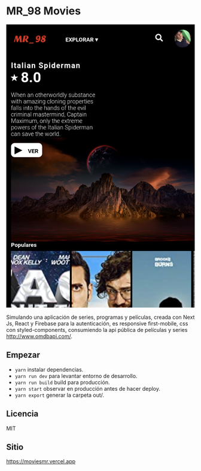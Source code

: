# MR_98 Movies

![Captura de la App](./.readme_static/screen.png)

Simulando una aplicación de series, programas y películas, creada con Next Js, React y Firebase para la autenticación, es responsive first-mobile, css con styled-components, consumiendo la api pública de películas y series http://www.omdbapi.com/.

## Empezar 

* `yarn` instalar dependencias.
* `yarn run dev` para levantar entorno de desarrollo.
* `yarn run build` build para producción.
* `yarn start` observar en producción antes de hacer deploy.
* `yarn export` generar la carpeta out/.

## Licencia

MIT

## Sitio

https://moviesmr.vercel.app
